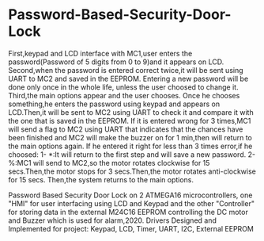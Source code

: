 # Password-Based-Security-Door-Lock
First,keypad and LCD interface with MC1,user enters the password(Password of 5 digits from 0 to 9)and it appears on LCD.
Second,when the password is entered correct twice,it will be sent using UART to MC2 and saved in the EEPROM.
Entering a new password will be done only once in the whole life, unless the user choosed to change it.
Third,the main options appear and the user chooses. Once he chooses something,he enters the password using keypad and appears on LCD.Then,it will be sent to MC2 using UART to check it and compare it with the one that is saved in the EEPROM.
If it is entered wrong for 3 times,MC1 will send a flag to MC2 using UART that indicates that the chances have been finished and MC2 will make the buzzer on for 1 min,then will return to the main options again.
If he entered it right for less than 3 times error,if he choosed:
1- *:It will return to the first step and will save a new password.
2-%:MC1 will send to MC2,so the motor rotates clockwise for 15 secs.Then,the motor stops for 3 secs.Then,the motor rotates anti-clockwise for 15 secs.
Then,the system returns to the main options.

Password Based Security Door Lock on 2 ATMEGA16 microcontrollers, one "HMI" for user interfacing using LCD and Keypad and the other "Controller" for storing data in the external M24C16 EEPROM controlling the DC motor and Buzzer which is used for alarm,2020. Drivers Designed and Implemented for project: Keypad, LCD, Timer, UART, I2C, External EEPROM
